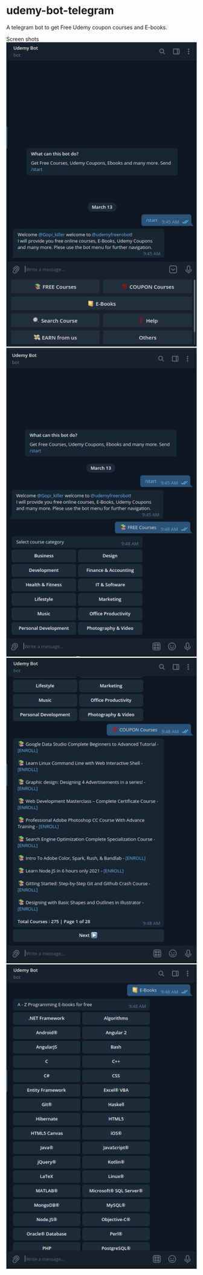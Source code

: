 # udemy-bot-telegram
A telegram bot to get Free Udemy coupon courses and E-books.

Screen shots
![screenshot-1](screenshot/screenshot-1.png)
![screenshot-2](screenshot/screenshot-2.png)
![screenshot-3](screenshot/screenshot-3.png)
![screenshot-4](screenshot/screenshot-4.png)